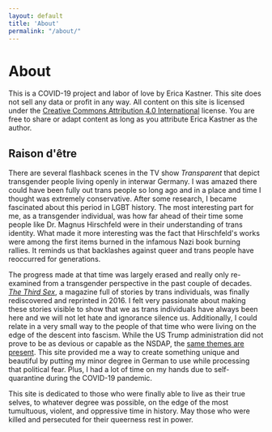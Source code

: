 ```yaml
---
layout: default
title: 'About'
permalink: "/about/"
---
```


# About

This is a COVID-19 project and labor of love by Erica Kastner. This site does not sell any data or profit in any way. All content on this site is licensed under the [Creative Commons Attribution 4.0 International](https://creativecommons.org/licenses/by/4.0/) license. You are free to share or adapt content as long as you attribute Erica Kastner as the author.

## Raison d'être

There are several flashback scenes in the TV show _Transparent_ that depict transgender people living openly in interwar Germany. I was amazed there could have been fully out trans people so long ago and in a place and time I thought was extremely conservative. After some research, I became fascinated about this period in LGBT history. The most interesting part for me, as a transgender individual, was how far ahead of their time some people like Dr. Magnus Hirschfeld were in their understanding of trans identity. What made it more interesting was the fact that Hirschfeld's works were among the first items burned in the infamous Nazi book burning rallies. It reminds us that backlashes against queer and trans people have reoccurred for generations.

The progress made at that time was largely erased and really only re-examined from a transgender perspective in the past couple of decades. [_The Third Sex_](/das-dritte-geschlecht/), a magazine full of stories by trans individuals, was finally rediscovered and reprinted in 2016. I felt very passionate about making these stories visible to show that we as trans individuals have always been here and we will not let hate and ignorance silence us. Additionally, I could relate in a very small way to the people of that time who were living on the edge of the descent into fascism. While the US Trump administration did not prove to be as devious or capable as the NSDAP, the [same themes are present](https://www.pegc.us/archive/Articles/eco_ur-fascism.pdf). This site provided me a way to create something unique and beautiful by putting my minor degree in German to use while processing that political fear. Plus, I had a lot of time on my hands due to self-quarantine during the COVID-19 pandemic.

This site is dedicated to those who were finally able to live as their true selves, to whatever degree was possible, on the edge of the most tumultuous, violent, and oppressive time in history. May those who were killed and persecuted for their queerness rest in power.